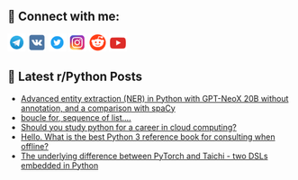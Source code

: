 ## 🔎 Connect with me:
[<img src="https://github.com/bullbesh/bullbesh/blob/main/images/Telegram.png" width="32" height="32" />](https://t.me/bullbesh)
[<img src="https://github.com/bullbesh/bullbesh/blob/main/images/VK.png" width="32" height="32" />](https://vk.com/bullbesh)
[<img src="https://github.com/bullbesh/bullbesh/blob/main/images/Twitter.png" width="32" height="32" />](https://twitter.com/bullbesh1)
[<img src="https://github.com/bullbesh/bullbesh/blob/main/images/Instagram.png" width="32" height="32" />](https://www.instagram.com/bullbesh)
[<img src="https://github.com/bullbesh/bullbesh/blob/main/images/Reddit.png" width="32" height="32" />](https://www.reddit.com/user/bullbesh)
[<img src="https://github.com/bullbesh/bullbesh/blob/main/images/YouTube.png" width="32" height="32" />](https://www.youtube.com/channel/UCtfjRs6uzgq5mfm8S06WTcg)

## 📕 Latest r/Python Posts
<!-- BLOG-POST-LIST:START -->
- [Advanced entity extraction &lpar;NER&rpar; in Python with GPT-NeoX 20B without annotation, and a comparison with spaCy](https://www.reddit.com/r/Python/comments/wlspln/advanced_entity_extraction_ner_in_python_with/)
- [boucle for, sequence of list....](https://www.reddit.com/r/Python/comments/wlrpav/boucle_for_sequence_of_list/)
- [Should you study python for a career in cloud computing?](https://www.reddit.com/r/Python/comments/wlqpig/should_you_study_python_for_a_career_in_cloud/)
- [Hello. What is the best Python 3 reference book for consulting when offline?](https://www.reddit.com/r/Python/comments/wlnhb1/hello_what_is_the_best_python_3_reference_book/)
- [The underlying difference between PyTorch and Taichi - two DSLs embedded in Python](https://www.reddit.com/r/Python/comments/wlmziy/the_underlying_difference_between_pytorch_and/)
<!-- BLOG-POST-LIST:END -->
